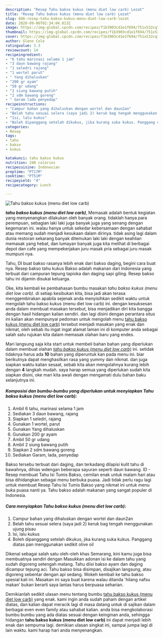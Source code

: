 ```yaml
---
description: "Resep Tahu bakso kukus (menu diet low carb) Lezat"
title: "Resep Tahu bakso kukus (menu diet low carb) Lezat"
slug: 686-resep-tahu-bakso-kukus-menu-diet-low-carb-lezat
date: 2020-09-06T02:34:04.813Z
image: https://img-global.cpcdn.com/recipes/f1b3903cd1e1f694/751x532cq70/tahu-bakso-kukus-menu-diet-low-carb-foto-resep-utama.jpg
thumbnail: https://img-global.cpcdn.com/recipes/f1b3903cd1e1f694/751x532cq70/tahu-bakso-kukus-menu-diet-low-carb-foto-resep-utama.jpg
cover: https://img-global.cpcdn.com/recipes/f1b3903cd1e1f694/751x532cq70/tahu-bakso-kukus-menu-diet-low-carb-foto-resep-utama.jpg
author: Glenn Cole
ratingvalue: 3.3
reviewcount: 14
recipeingredient:
- "6 tahu marinasi selama 1 jam"
- "3 daun bawang rajang"
- "1 seledri rajang"
- "1 wortel parut"
- " Yang dihaluskan"
- "200 gr ayam"
- "50 gr udang"
- "2 siung bawang putih"
- "2 sdm bawang goreng"
- " Garam lada penyedap"
recipeinstructions:
- "Campur bahan yang dihaluskan dengan wortel dan daun2an"
- "Belah tahu sesuai selera (saya jadi 2) keruk bag tengah menggunakan ujung pisau"
- "Isi, lalu kukus"
- "Boleh dipanggang setelah dikukus, jika kurang suka kukus. Panggang diatas pan menggunakan sedikit olive oil"
categories:
- Resep
tags:
- tahu
- bakso
- kukus

katakunci: tahu bakso kukus 
nutrition: 240 calories
recipecuisine: Indonesian
preptime: "PT17M"
cooktime: "PT51M"
recipeyield: "4"
recipecategory: Lunch

---
```



![Tahu bakso kukus (menu diet low carb)](https://img-global.cpcdn.com/recipes/f1b3903cd1e1f694/751x532cq70/tahu-bakso-kukus-menu-diet-low-carb-foto-resep-utama.jpg)

<b><i>tahu bakso kukus (menu diet low carb)</i></b>, Memasak adalah bentuk kegiatan yang menyenangkan dilakukan oleh banyak orang. tidaklah hanya para perempuan, sebagian laki laki juga banyak juga yang senang dengan kegemaran ini. walau hanya untuk sekedar kebersamaan dengan sahabat atau memang sudah menjadi kesukaan dalam dirinya. tidak asing lagi dalam dunia restoran sekarang banyak ditemukan laki laki dengan keahlian memasak yang hebat, dan lumayan banyak juga kita melihat di berbagai depot dan cafe yang mempekerjakan juru masak pria sebagai juru masak mumpuni nya.

Tahu, DI buat bakso rasanya lebih enak dari bakso daging, begini cara buat nya. Resep bakso tahu kukus Bakso adalah makanan dari Indonesia yang terbuat dari campuran tepung tapioka dan daging sapi giling. Resep bakso tahu ini dijamin disukai keluarga.

Oke, kita kembali ke pembahasan bumbu masakan <i>tahu bakso kukus (menu diet low carb)</i>. di setiap kesibukan kita, bisa jadi akan terasa menggembirakan apabila sejenak anda menyisihkan sedikit waktu untuk mengolah tahu bakso kukus (menu diet low carb) ini. dengan kesuksesan anda dalam membuat masakan tersebut, bisa menjadikan diri kita bangga dengan hasil hidangan kalian sendiri. dan lagi disini dengan perantara situs ini kalian akan mempunyai pedoman untuk mengolah menu <u>tahu bakso kukus (menu diet low carb)</u> tersebut menjadi masakan yang enak dan nikmat, oleh sebab itu ingat ingat alamat laman ini di komputer anda sebagai salah satu rujukan kita dalam memasak olahan baru yang endes.


Mari langsung saja kita start untuk membeli bahan bahan yang diperlukan dalam membuat olahan <u><i>tahu bakso kukus (menu diet low carb)</i></u> ini. setidak tidaknya harus ada <b>10</b> bahan yang diperuntuk kan pada menu ini. biar berikutnya dapat menghasilkan rasa yang yummy dan nikmat. dan juga siapkan waktu kalian sesaat, sebab kita akan mengolahnya kurang lebih dengan <b>4</b> langkah mudah. saya harap semua yang diperlukan sudah kita siapkan disini, oke mari kita awali dengan mengamati dulu bahan baku selanjutnya ini.

<!--inarticleads1-->

##### Komposisi dan bumbu-bumbu yang diperlukan untuk menyiapkan Tahu bakso kukus (menu diet low carb):

1. Ambil 6 tahu, marinasi selama 1 jam
1. Sediakan 3 daun bawang, rajang
1. Siapkan 1 seledri, rajang
1. Gunakan 1 wortel, parut
1. Gunakan  Yang dihaluskan
1. Gunakan 200 gr ayam
1. Ambil 50 gr udang
1. Ambil 2 siung bawang putih
1. Siapkan 2 sdm bawang goreng
1. Sediakan  Garam, lada, penyedap


Bakso tersebu terbuat dari daging, dan terkadang dilapisi kulit tahu di bawahnya, dihias wdengan beberapa sayuran seperti daun bawang. ID - Resep membuat Tahu Isi Tumis Bakso, cemilan enak untuk malam hari atau bisa dihidangkan sebagai menu berbuka puasa. Jadi tidak perlu ragu lagi untuk membuat Resep Tahu Isi Tumis Bakso yang nikmat ini untuk menu buka puasa nanti ya. Tahu bakso adalah makanan yang sangat populer di Indonesia. 

<!--inarticleads2-->

##### Cara menyiapkan Tahu bakso kukus (menu diet low carb):

1. Campur bahan yang dihaluskan dengan wortel dan daun2an
1. Belah tahu sesuai selera (saya jadi 2) keruk bag tengah menggunakan ujung pisau
1. Isi, lalu kukus
1. Boleh dipanggang setelah dikukus, jika kurang suka kukus. Panggang diatas pan menggunakan sedikit olive oil


Dikenal sebagai salah satu oleh-oleh khas Semarang, kini kamu juga bisa membuatnya sendiri dengan Masukkan adonan isi ke dalam tahu yang sudah digoreng setengah matang. Tahu diisi bakso ayam dan daging dicampur tepung aci. Tahu bakso bisa disimpan, disajikan langsung, atau digoreng sebentar dengan api sedang. Wokeh kembali ke tahu bakso spesial kali ini. Masakan ini saya buat karena walau dilanda &#39;hilang nafsu makan&#39; bukan berarti saya lantas harus berpuasa seharian. 

Demikianlah sedikit ulasan menu tentang bumbu <u>tahu bakso kukus (menu diet low carb)</u> yang enak. kami ingin anda sudah paham dengan artikel diatas, dan kalian dapat meracik lagi di masa datang untuk di sajikan dalam berbagai even even family atau sahabat kalian. anda bisa mengkolaborasi bumbu bumbu yang ada diatas sesuai dengan keinginan anda, sehingga hidangan <b>tahu bakso kukus (menu diet low carb)</b> ini dapat menjadi lebih enak dan sempurna lagi. demikian ulasan singkat ini, sampai jumpa lagi di lain waktu. kami harap hari anda menyenangkan.
